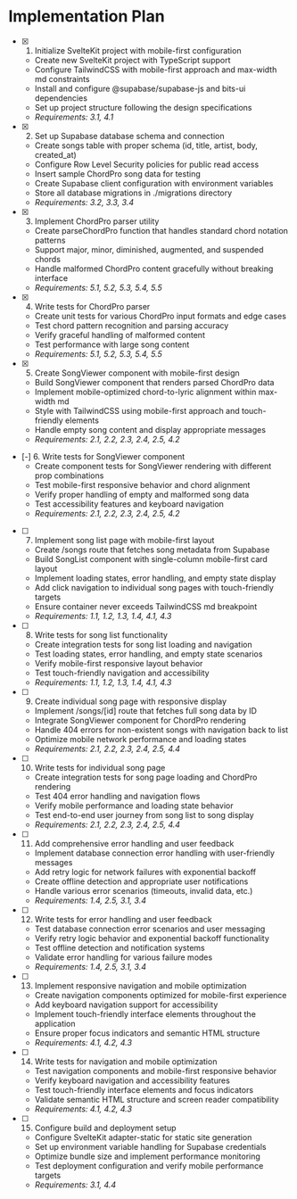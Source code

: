 # Implementation Plan

- [x] 1. Initialize SvelteKit project with mobile-first configuration
  - Create new SvelteKit project with TypeScript support
  - Configure TailwindCSS with mobile-first approach and max-width md constraints
  - Install and configure @supabase/supabase-js and bits-ui dependencies
  - Set up project structure following the design specifications
  - _Requirements: 3.1, 4.1_

- [x] 2. Set up Supabase database schema and connection
  - Create songs table with proper schema (id, title, artist, body, created_at)
  - Configure Row Level Security policies for public read access
  - Insert sample ChordPro song data for testing
  - Create Supabase client configuration with environment variables
  - Store all database migrations in ./migrations directory
  - _Requirements: 3.2, 3.3, 3.4_

- [x] 3. Implement ChordPro parser utility
  - Create parseChordPro function that handles standard chord notation patterns
  - Support major, minor, diminished, augmented, and suspended chords
  - Handle malformed ChordPro content gracefully without breaking interface
  - _Requirements: 5.1, 5.2, 5.3, 5.4, 5.5_

- [x] 4. Write tests for ChordPro parser
  - Create unit tests for various ChordPro input formats and edge cases
  - Test chord pattern recognition and parsing accuracy
  - Verify graceful handling of malformed content
  - Test performance with large song content
  - _Requirements: 5.1, 5.2, 5.3, 5.4, 5.5_

- [x] 5. Create SongViewer component with mobile-first design
  - Build SongViewer component that renders parsed ChordPro data
  - Implement mobile-optimized chord-to-lyric alignment within max-width md
  - Style with TailwindCSS using mobile-first approach and touch-friendly elements
  - Handle empty song content and display appropriate messages
  - _Requirements: 2.1, 2.2, 2.3, 2.4, 2.5, 4.2_

- [-] 6. Write tests for SongViewer component
  - Create component tests for SongViewer rendering with different prop combinations
  - Test mobile-first responsive behavior and chord alignment
  - Verify proper handling of empty and malformed song data
  - Test accessibility features and keyboard navigation
  - _Requirements: 2.1, 2.2, 2.3, 2.4, 2.5, 4.2_

- [ ] 7. Implement song list page with mobile-first layout
  - Create /songs route that fetches song metadata from Supabase
  - Build SongList component with single-column mobile-first card layout
  - Implement loading states, error handling, and empty state display
  - Add click navigation to individual song pages with touch-friendly targets
  - Ensure container never exceeds TailwindCSS md breakpoint
  - _Requirements: 1.1, 1.2, 1.3, 1.4, 4.1, 4.3_

- [ ] 8. Write tests for song list functionality
  - Create integration tests for song list loading and navigation
  - Test loading states, error handling, and empty state scenarios
  - Verify mobile-first responsive layout behavior
  - Test touch-friendly navigation and accessibility
  - _Requirements: 1.1, 1.2, 1.3, 1.4, 4.1, 4.3_

- [ ] 9. Create individual song page with responsive display
  - Implement /songs/[id] route that fetches full song data by ID
  - Integrate SongViewer component for ChordPro rendering
  - Handle 404 errors for non-existent songs with navigation back to list
  - Optimize mobile network performance and loading states
  - _Requirements: 2.1, 2.2, 2.3, 2.4, 2.5, 4.4_

- [ ] 10. Write tests for individual song page
  - Create integration tests for song page loading and ChordPro rendering
  - Test 404 error handling and navigation flows
  - Verify mobile performance and loading state behavior
  - Test end-to-end user journey from song list to song display
  - _Requirements: 2.1, 2.2, 2.3, 2.4, 2.5, 4.4_

- [ ] 11. Add comprehensive error handling and user feedback
  - Implement database connection error handling with user-friendly messages
  - Add retry logic for network failures with exponential backoff
  - Create offline detection and appropriate user notifications
  - Handle various error scenarios (timeouts, invalid data, etc.)
  - _Requirements: 1.4, 2.5, 3.1, 3.4_

- [ ] 12. Write tests for error handling and user feedback
  - Test database connection error scenarios and user messaging
  - Verify retry logic behavior and exponential backoff functionality
  - Test offline detection and notification systems
  - Validate error handling for various failure modes
  - _Requirements: 1.4, 2.5, 3.1, 3.4_

- [ ] 13. Implement responsive navigation and mobile optimization
  - Create navigation components optimized for mobile-first experience
  - Add keyboard navigation support for accessibility
  - Implement touch-friendly interface elements throughout the application
  - Ensure proper focus indicators and semantic HTML structure
  - _Requirements: 4.1, 4.2, 4.3_

- [ ] 14. Write tests for navigation and mobile optimization
  - Test navigation components and mobile-first responsive behavior
  - Verify keyboard navigation and accessibility features
  - Test touch-friendly interface elements and focus indicators
  - Validate semantic HTML structure and screen reader compatibility
  - _Requirements: 4.1, 4.2, 4.3_

- [ ] 15. Configure build and deployment setup
  - Configure SvelteKit adapter-static for static site generation
  - Set up environment variable handling for Supabase credentials
  - Optimize bundle size and implement performance monitoring
  - Test deployment configuration and verify mobile performance targets
  - _Requirements: 3.1, 4.4_

